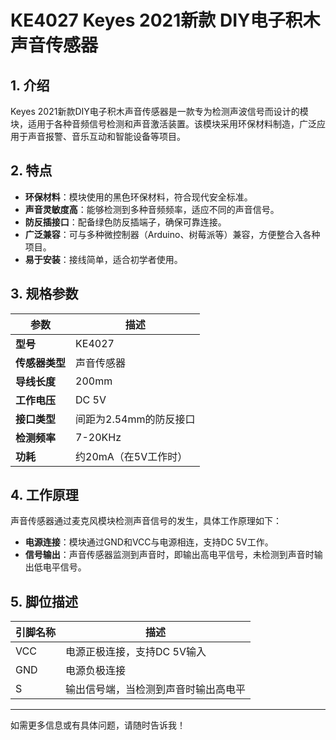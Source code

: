 
# KE4027 Keyes 2021新款 DIY电子积木 声音传感器

## 1. 介绍

Keyes 2021新款DIY电子积木声音传感器是一款专为检测声波信号而设计的模块，适用于各种音频信号检测和声音激活装置。该模块采用环保材料制造，广泛应用于声音报警、音乐互动和智能设备等项目。

## 2. 特点

- **环保材料**：模块使用的黑色环保材料，符合现代安全标准。
- **声音灵敏度高**：能够检测到多种音频频率，适应不同的声音信号。
- **防反插接口**：配备绿色防反插端子，确保可靠连接。
- **广泛兼容**：可与多种微控制器（Arduino、树莓派等）兼容，方便整合入各种项目。
- **易于安装**：接线简单，适合初学者使用。

## 3. 规格参数

| 参数          | 描述                     |
|---------------|-------------------------|
| **型号**      | KE4027                  |
| **传感器类型**| 声音传感器              |
| **导线长度**  | 200mm                   |
| **工作电压**  | DC 5V                   |
| **接口类型**  | 间距为2.54mm的防反接口   |
| **检测频率**  | 7-20KHz                 |
| **功耗**      | 约20mA（在5V工作时）    |

## 4. 工作原理

声音传感器通过麦克风模块检测声音信号的发生，具体工作原理如下：

- **电源连接**：模块通过GND和VCC与电源相连，支持DC 5V工作。
- **信号输出**：声音传感器监测到声音时，即输出高电平信号，未检测到声音时输出低电平信号。

## 5. 脚位描述

| 引脚名称 | 描述                             |
|----------|----------------------------------|
| VCC      | 电源正极连接，支持DC 5V输入    |
| GND      | 电源负极连接                     |
| S        | 输出信号端，当检测到声音时输出高电平 |

---

如需更多信息或有具体问题，请随时告诉我！
